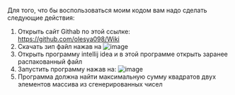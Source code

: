 Для того, что бы воспользоваться моим кодом вам надо сделать следующие действия:
1. Открыть сайт Githab по этой ссылке: https://github.com/olesya098/Wiki
2. Скачать зип файл нажав на
 ![image](https://github.com/user-attachments/assets/f7c00cff-e837-47dd-8d3f-78355e9342b8)
3. Открыть программу intellij idea и в этой программе открыть заранее распакованный файл
4. Запустить программу нажав на:
 ![image](https://github.com/user-attachments/assets/fa7a5c14-e667-49b8-9ecc-d0d99e9aecd5)
5. Программа должна найти максимальную сумму квадратов двух элементов массива из сгенерированных чисел 
